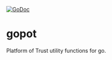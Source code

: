 [![GoDoc](https://godoc.org/github.com/holdatech/gopot/v2?status.svg)](https://pkg.go.dev/github.com/holdatech/gopot/v2)

# gopot
Platform of Trust utility functions for go.
